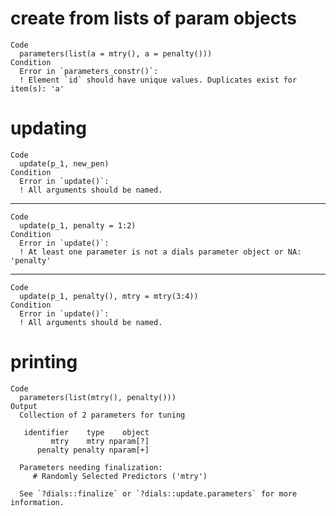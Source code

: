 # create from lists of param objects

    Code
      parameters(list(a = mtry(), a = penalty()))
    Condition
      Error in `parameters_constr()`:
      ! Element `id` should have unique values. Duplicates exist for item(s): 'a'

# updating

    Code
      update(p_1, new_pen)
    Condition
      Error in `update()`:
      ! All arguments should be named.

---

    Code
      update(p_1, penalty = 1:2)
    Condition
      Error in `update()`:
      ! At least one parameter is not a dials parameter object or NA: 'penalty'

---

    Code
      update(p_1, penalty(), mtry = mtry(3:4))
    Condition
      Error in `update()`:
      ! All arguments should be named.

# printing

    Code
      parameters(list(mtry(), penalty()))
    Output
      Collection of 2 parameters for tuning
      
       identifier    type    object
             mtry    mtry nparam[?]
          penalty penalty nparam[+]
      
      Parameters needing finalization:
         # Randomly Selected Predictors ('mtry')
      
      See `?dials::finalize` or `?dials::update.parameters` for more information.
      

